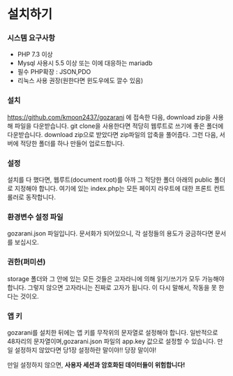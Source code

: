 # 설치하기
### 시스템 요구사항
- PHP 7.3 이상
- Mysql 사용시 5.5 이상 또는 이에 대응하는 mariadb
- 필수 PHP확장 : JSON,PDO
- 리눅스 사용 권장(원한다면 윈도우에도 깔수 있음)
### 설치
https://github.com/kmoon2437/gozarani 에 접속한 다음, download zip을 사용해 파일을 다운받습니다.
git clone을 사용한다면 적당히 웹루트로 쓰기에 좋은 폴더에 다운받습니다.
download zip으로 받았다면 zip파일의 압축을 풀어줍다.
그런 다음, 서버에 적당한 폴더를 하나 만들어 업로드합니다.
### 설정
설치를 다 했다면, 웹루트(document root)를 아까 그 적당한 폴더 아래의 public 폴더로 지정해야 합니다.
여기에 있는 index.php는 모든 페이지 라우트에 대한 프론트 컨트롤러로 동작합니다.
### 환경변수 설정 파일
gozarani.json 파일입니다. 문서화가 되어있으니, 각 설정들의 용도가 궁금하다면 문서를 보십시오.
### 권한(퍼미션)
storage 폴더와 그 안에 있는 모든 것들은 고자라니에 의해 읽기/쓰기가 모두 가능해야 합니다. 그렇지 않으면 고자라니는 진짜로 고자가 됩니다. 이 다시 말해서, 작동을 못 한다는 것이오.
### 앱 키
gozarani를 설치한 뒤에는 앱 키를 무작위의 문자열로 설정해야 합니다.
일반적으로 48자리의 문자열이며,gozarani.json 파일의 app.key 값으로 설정할 수 있습니다. 만일 설정하지 않았다면 당1장 설정하란 말이야!! 당장 말이야!

만일 설정하지 않으면, **사용자 세션과 암호화된 데이터들이 위험합니다!**
